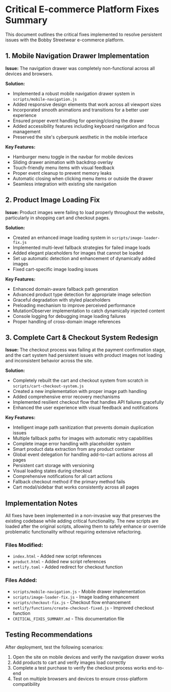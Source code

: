 # Critical E-commerce Platform Fixes Summary

This document outlines the critical fixes implemented to resolve persistent issues with the Bobby Streetwear e-commerce platform.

## 1. Mobile Navigation Drawer Implementation

**Issue:** The navigation drawer was completely non-functional across all devices and browsers.

**Solution:**
- Implemented a robust mobile navigation drawer system in `scripts/mobile-navigation.js`
- Added responsive design elements that work across all viewport sizes
- Incorporated smooth animations and transitions for a better user experience
- Ensured proper event handling for opening/closing the drawer
- Added accessibility features including keyboard navigation and focus management
- Preserved the site's cyberpunk aesthetic in the mobile interface

**Key Features:**
- Hamburger menu toggle in the navbar for mobile devices
- Sliding drawer animation with backdrop overlay
- Touch-friendly menu items with visual feedback
- Proper event cleanup to prevent memory leaks
- Automatic closing when clicking menu items or outside the drawer
- Seamless integration with existing site navigation

## 2. Product Image Loading Fix

**Issue:** Product images were failing to load properly throughout the website, particularly in shopping cart and checkout pages.

**Solution:**
- Created an enhanced image loading system in `scripts/image-loader-fix.js`
- Implemented multi-level fallback strategies for failed image loads
- Added elegant placeholders for images that cannot be loaded
- Set up automatic detection and enhancement of dynamically added images
- Fixed cart-specific image loading issues

**Key Features:**
- Enhanced domain-aware fallback path generation
- Advanced product type detection for appropriate image selection
- Graceful degradation with styled placeholders
- Preloading mechanism to improve perceived performance
- MutationObserver implementation to catch dynamically injected content
- Console logging for debugging image loading failures
- Proper handling of cross-domain image references

## 3. Complete Cart & Checkout System Redesign

**Issue:** The checkout process was failing at the payment confirmation stage, and the cart system had persistent issues with product images not loading and inconsistent behavior across the site.

**Solution:**
- Completely rebuilt the cart and checkout system from scratch in `scripts/cart-checkout-system.js`
- Created a new implementation with proper image path handling
- Added comprehensive error recovery mechanisms
- Implemented resilient checkout flow that handles API failures gracefully
- Enhanced the user experience with visual feedback and notifications

**Key Features:**
- Intelligent image path sanitization that prevents domain duplication issues
- Multiple fallback paths for images with automatic retry capabilities
- Complete image error handling with placeholder system
- Smart product data extraction from any product container
- Global event delegation for handling add-to-cart actions across all pages
- Persistent cart storage with versioning
- Visual loading states during checkout
- Comprehensive notifications for all cart actions
- Fallback checkout method if the primary method fails
- Cart modal/sidebar that works consistently across all pages

## Implementation Notes

All fixes have been implemented in a non-invasive way that preserves the existing codebase while adding critical functionality. The new scripts are loaded after the original scripts, allowing them to safely enhance or override problematic functionality without requiring extensive refactoring.

### Files Modified:
- `index.html` - Added new script references
- `product.html` - Added new script references
- `netlify.toml` - Added redirect for checkout function

### Files Added:
- `scripts/mobile-navigation.js` - Mobile drawer implementation
- `scripts/image-loader-fix.js` - Image loading enhancement
- `scripts/checkout-fix.js` - Checkout flow enhancement
- `netlify/functions/create-checkout-fixed.js` - Improved checkout function
- `CRITICAL_FIXES_SUMMARY.md` - This documentation file

## Testing Recommendations

After deployment, test the following scenarios:
1. Open the site on mobile devices and verify the navigation drawer works
2. Add products to cart and verify images load correctly
3. Complete a test purchase to verify the checkout process works end-to-end
4. Test on multiple browsers and devices to ensure cross-platform compatibility